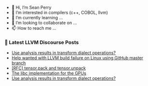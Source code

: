 - 👋 Hi, I’m Sean Perry
- 👀 I’m interested in compilers (c++, COBOL, llvm)
- 🌱 I’m currently learning ...
- 💞️ I’m looking to collaborate on ...
- 📫 How to reach me ...

<!---
s66perry/s66perry is a ✨ special ✨ repository because its `README.md` (this file) appears on your GitHub profile.
You can click the Preview link to take a look at your changes.
--->
### 📕 Latest LLVM Discourse Posts

<!-- DISCOURSE-LLVM:START -->
- [Use analysis results in transform dialect operations?](https://discourse.llvm.org/t/use-analysis-results-in-transform-dialect-operations/67056#post_2)
- [Help wanted with LLVM build failure on Linux using GitHub master branch](https://discourse.llvm.org/t/help-wanted-with-llvm-build-failure-on-linux-using-github-master-branch/67038#post_3)
- [[RFC] tensor.pack and tensor.unpack](https://discourse.llvm.org/t/rfc-tensor-pack-and-tensor-unpack/66408?page=2#post_22)
- [The libc implementation for the GPUs](https://discourse.llvm.org/t/the-libc-implementation-for-the-gpus/66129?page=2#post_22)
- [Use analysis results in transform dialect operations?](https://discourse.llvm.org/t/use-analysis-results-in-transform-dialect-operations/67056#post_1)
<!-- DISCOURSE-LLVM:END -->
